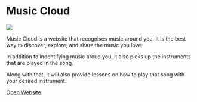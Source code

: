 # Music Cloud

![](img/Intro.gif)


Music Cloud is a website that recognises music around you. It is the best way to discover, explore, and share the music you love.

In addition to indentifying music aroud you, it also picks up the instruments that are played in the song.

Along with that, it will also provide lessons on how to play that song with your desired instrument.

[Open Website](https://ayushjain-10.github.io/Intensive-1.1/)